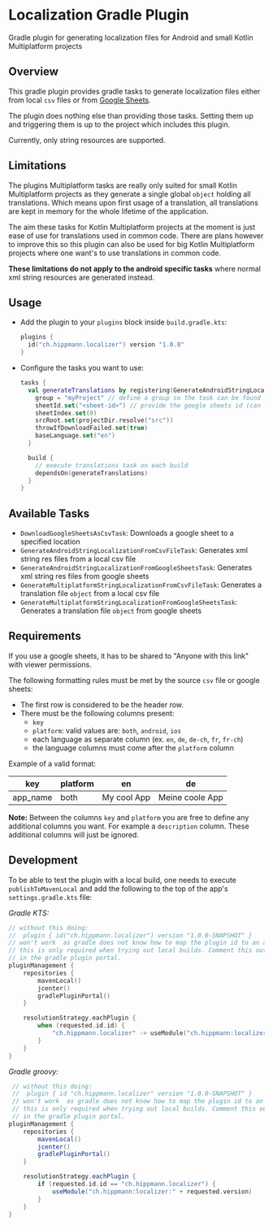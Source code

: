 # Localization Gradle Plugin
Gradle plugin for generating localization files for Android and small Kotlin Multiplatform projects

## Overview
This gradle plugin provides gradle tasks to generate localization files either from local `csv` files or from [Google Sheets](https://www.google.com/sheets/about/).

The plugin does nothing else than providing those tasks. Setting them up and triggering them is up to the project which includes this plugin.

Currently, only string resources are supported.


## Limitations
The plugins Multiplatform tasks are really only suited for small Kotlin Multiplatform projects as they generate a single global `object` holding all translations. Which means upon first usage of a translation, all translations are kept in memory for the whole lifetime of the application.

The aim these tasks for Kotlin Multiplatform projects at the moment is just ease of use for translations used in common code. There are plans however to improve this so this plugin can also be used for big Kotlin Multiplatform projects where one want's to use translations in common code.

**These limitations do not apply to the android specific tasks** where normal xml string resources are generated instead.


## Usage
- Add the plugin to your `plugins` block inside `build.gradle.kts`:
    ```kotlin
  plugins {
      id("ch.hippmann.localizer") version "1.0.0"
  }
    ```

- Configure the tasks you want to use:
    ```kotlin
  tasks {
      val generateTranslations by registering(GenerateAndroidStringLocalizationFromGoogleSheetsTask::class) {
        group = "myProject" // define a group so the task can be found more easily on the gradle tasks tab in the IDE
        sheetId.set("<sheet-id>") // provide the google sheets id (can be found in the url of the sheet)
        sheetIndex.set(0)
        srcRoot.set(projectDir.resolve("src"))
        throwIfDownloadFailed.set(true)
        baseLanguage.set("en")
      }
  
      build {
        // execute translations task on each build
        dependsOn(generateTranslations)
      }
  }
    ```

## Available Tasks
- `DownloadGoogleSheetsAsCsvTask`: Downloads a google sheet to a specified location
- `GenerateAndroidStringLocalizationFromCsvFileTask`: Generates xml string res files from a local csv file
- `GenerateAndroidStringLocalizationFromGoogleSheetsTask`: Generates xml string res files from google sheets
- `GenerateMultiplatformStringLocalizationFromCsvFileTask`: Generates a translation file `object` from a local csv file
- `GenerateMultiplatformStringLocalizationFromGoogleSheetsTask`: Generates a translation file `object` from google sheets


## Requirements
If you use a google sheets, it has to be shared to "Anyone with this link" with viewer permissions.

The following formatting rules must be met by the source `csv` file or google sheets:
- The first row is considered to be the header row.
- There must be the following columns present:
  - `key`
  - `platform`: valid values are: `both`, `android`, `ios`
  - each language as separate column (ex. `en`, `de`, `de-ch`, `fr`, `fr-ch`)
  - the language columns must come after the `platform` column

Example of a valid format:

| key      | platform | en          | de              |
|----------|----------|-------------|-----------------|
| app_name | both     | My cool App | Meine coole App |

**Note:** Between the columns `key` and `platform` you are free to define any additional columns you want. For example a `description` column. These additional columns will just be ignored.

## Development
To be able to test the plugin with a local build, one needs to execute `publishToMavenLocal` and add the following to
the top of the app's `settings.gradle.kts` file:

*Gradle KTS:*
 ```kotlin
 // without this doing:
 //  plugin { id("ch.hippmann.localizer") version "1.0.0-SNAPSHOT" }
 // won't work  as gradle does not know how to map the plugin id to an actual artifact.
 // this is only required when trying out local builds. Comment this out when trying out a plugin published
 // in the gradle plugin portal.
 pluginManagement {
     repositories {
         mavenLocal()
         jcenter()
         gradlePluginPortal()
     }
 
     resolutionStrategy.eachPlugin {
         when (requested.id.id) {
             "ch.hippmann.localizer" -> useModule("ch.hippmann:localizer:${requested.version}")
         }
     }
 }

```
*Gradle groovy:*
```groovy
 // without this doing:
 //  plugin { id "ch.hippmann.localizer" version "1.0.0-SNAPSHOT" }
 // won't work  as gradle does not know how to map the plugin id to an actual artifact.
 // this is only required when trying out local builds. Comment this out when trying out a plugin published
 // in the gradle plugin portal.
pluginManagement {
    repositories {
        mavenLocal()
        jcenter()
        gradlePluginPortal()
    }

    resolutionStrategy.eachPlugin {
        if (requested.id.id == "ch.hippmann.localizer") {
            useModule("ch.hippmann:localizer:" + requested.version)
        }
    }
}
```
